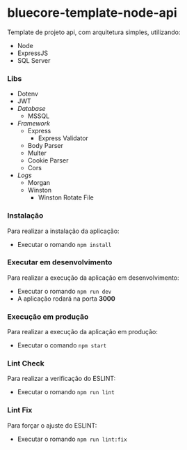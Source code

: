 # bluecore-template-node-api
Template de projeto api, com arquitetura simples, utilizando:
  - Node
  - ExpressJS
  - SQL Server

### Libs
  - Dotenv
  - JWT
  - *Database*
    - MSSQL
  - *Framework*
    - Express
      - Express Validator
    - Body Parser
    - Multer
    - Cookie Parser
    - Cors
  - *Logs*
    - Morgan
    - Winston
      - Winston Rotate File

### Instalação
Para realizar a instalação da aplicação:
 - Executar o romando `npm install`
### Executar em desenvolvimento
Para realizar a execução da aplicação em desenvolvimento:
 - Executar o romando `npm run dev`
 - A aplicação rodará na porta **3000**
### Execução em produção
Para realizar a execução da aplicação em produção:
 - Executar o comando `npm start`
### Lint Check
Para realizar a verificação do ESLINT:
 - Executar o romando `npm run lint`
### Lint Fix
Para forçar o ajuste do ESLINT:
 - Executar o romando `npm run lint:fix`